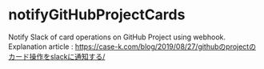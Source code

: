 # notifyGitHubProjectCards
Notify Slack of card operations on GitHub Project using webhook.  
Explanation article : https://case-k.com/blog/2019/08/27/githubのprojectのカード操作をslackに通知する/
